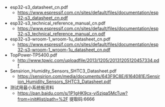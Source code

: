- esp32-s3_datasheet_cn.pdf
	- https://www.espressif.com.cn/sites/default/files/documentation/esp32-s3_datasheet_cn.pdf
- esp32-s3_technical_reference_manual_cn.pdf
	- https://www.espressif.com.cn/sites/default/files/documentation/esp32-s3_technical_reference_manual_cn.pdf
- esp32-s3-wroom-1_wroom-1u_datasheet_cn.pdf
	- https://www.espressif.com.cn/sites/default/files/documentation/esp32-s3-wroom-1_wroom-1u_datasheet_cn.pdf
- TopPower-TP5400.pdf
	- http://www.tpwic.com/uploadfile/2013/1205/20131205120457334.pdf
- Sensirion_Humidity_Sensors_SHTC3_Datasheet.pdf
	- https://sensirion.com/media/documents/643F9C8E/6164081E/Sensirion_Humidity_Sensors_SHTC3_Datasheet.pdf
- 测试用最小系统板资料
	- https://pan.baidu.com/s/1P1gHK9cx-vi5zjqa5McTuw?from=init#list/path=%2F	提取码:6666